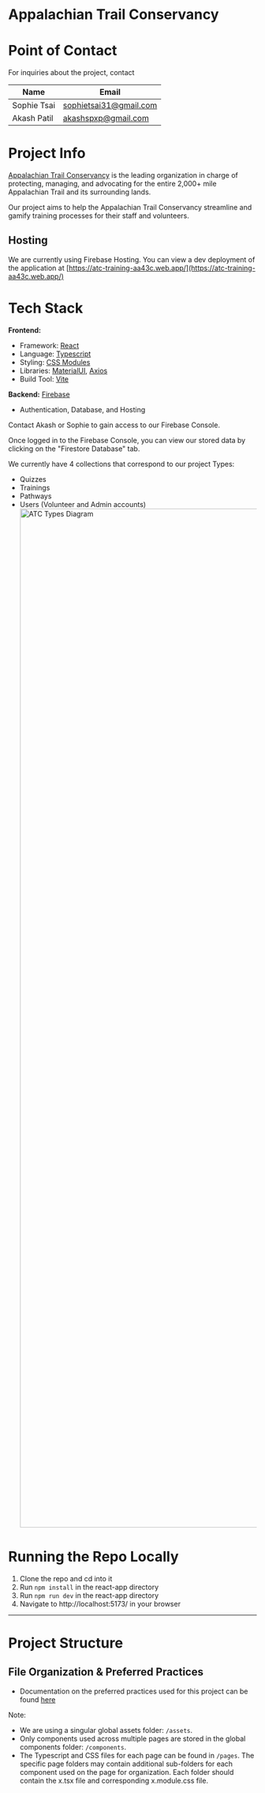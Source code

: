 # Appalachian Trail Conservancy

# Point of Contact

For inquiries about the project, contact

| Name        | Email                  |
| ----------- | ---------------------- |
| Sophie Tsai | sophietsai31@gmail.com |
| Akash Patil | akashspxp@gmail.com    |

# Project Info

[Appalachian Trail Conservancy](https://appalachiantrail.org/) is the leading organization in charge of protecting, managing, and advocating for the entire 2,000+ mile Appalachian Trail and its surrounding lands.

Our project aims to help the Appalachian Trail Conservancy streamline and gamify training processes for their staff and volunteers.

## Hosting

We are currently using Firebase Hosting. You can view a dev deployment of the application at [https://atc-training-aa43c.web.app/](https://atc-training-aa43c.web.app/)

# Tech Stack

**Frontend:**

- Framework: [React](https://react.dev/)
- Language: [Typescript](https://www.typescriptlang.org/docs/handbook/intro.html)
- Styling: [CSS Modules](https://github.com/css-modules/css-modules)
- Libraries: [MaterialUI](https://mui.com/material-ui/), [Axios](https://axios-http.com/docs/intro)
- Build Tool: [Vite](https://vitejs.dev/)

**Backend:** [Firebase](https://firebase.google.com/)

- Authentication, Database, and Hosting

Contact Akash or Sophie to gain access to our Firebase Console.

Once logged in to the Firebase Console, you can view our stored data by clicking on the "Firestore Database" tab.

We currently have 4 collections that correspond to our project Types:

- Quizzes
- Trainings
- Pathways
- Users (Volunteer and Admin accounts)
  <img width="2064" alt="ATC Types Diagram" src="https://github.com/Hack4Impact-UMD/appalachian-trail-conservancy/assets/67646012/eabb3e56-0a0d-4695-bcd2-7efd2bda4d5c">

# Running the Repo Locally

1. Clone the repo and cd into it
2. Run `npm install` in the react-app directory
3. Run `npm run dev` in the react-app directory
4. Navigate to http://localhost:5173/ in your browser

---

# Project Structure

## File Organization & Preferred Practices

- Documentation on the preferred practices used for this project can be found [here](https://github.com/Hack4Impact-UMD/appalachian-trail-conservancy/blob/main/preferred-practices.md)

Note:

- We are using a singular global assets folder: `/assets`.
- Only components used across multiple pages are stored in the global components folder: `/components`.
- The Typescript and CSS files for each page can be found in `/pages`. The specific page folders may contain additional sub-folders for each component used on the page for organization. Each folder should contain the x.tsx file and corresponding x.module.css file.
